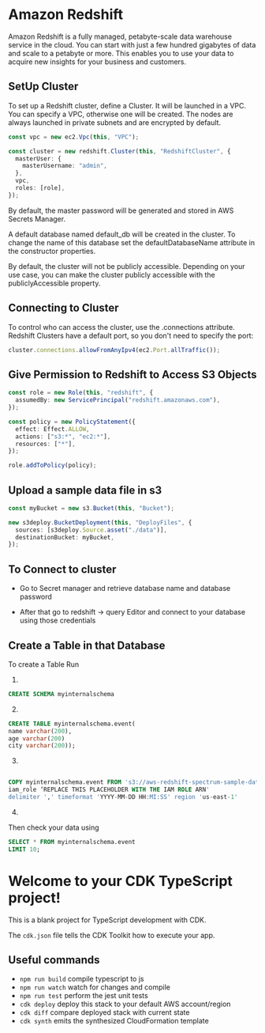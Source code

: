 # Amazon Redshift

Amazon Redshift is a fully managed, petabyte-scale data warehouse service in the cloud. You can start with just a few hundred gigabytes of data and scale to a petabyte or more. This enables you to use your data to acquire new insights for your business and customers.

## SetUp Cluster

To set up a Redshift cluster, define a Cluster. It will be launched in a VPC. You can specify a VPC, otherwise one will be created. The nodes are always launched in private subnets and are encrypted by default.

```typescript
const vpc = new ec2.Vpc(this, "VPC");

const cluster = new redshift.Cluster(this, "RedshiftCluster", {
  masterUser: {
    masterUsername: "admin",
  },
  vpc,
  roles: [role],
});
```

By default, the master password will be generated and stored in AWS Secrets Manager.

A default database named default_db will be created in the cluster. To change the name of this database set the defaultDatabaseName attribute in the constructor properties.

By default, the cluster will not be publicly accessible. Depending on your use case, you can make the cluster publicly accessible with the publiclyAccessible property.

## Connecting to Cluster

To control who can access the cluster, use the .connections attribute. Redshift Clusters have a default port, so you don't need to specify the port:

```typescript
cluster.connections.allowFromAnyIpv4(ec2.Port.allTraffic());
```

## Give Permission to Redshift to Access S3 Objects

```typescript
const role = new Role(this, "redshift", {
  assumedBy: new ServicePrincipal("redshift.amazonaws.com"),
});

const policy = new PolicyStatement({
  effect: Effect.ALLOW,
  actions: ["s3:*", "ec2:*"],
  resources: ["*"],
});

role.addToPolicy(policy);
```

## Upload a sample data file in s3

```typescript
const myBucket = new s3.Bucket(this, "Bucket");

new s3deploy.BucketDeployment(this, "DeployFiles", {
  sources: [s3deploy.Source.asset("./data")],
  destinationBucket: myBucket,
});
```

## To Connect to cluster

- Go to Secret manager and retrieve database name and database password

- After that go to redshift -> query Editor and connect to your database using those credentials

## Create a Table in that Database

To create a Table Run

1.

````sql
CREATE SCHEMA myinternalschema

````

2.
````sql
CREATE TABLE myinternalschema.event(
name varchar(200),
age varchar(200)
city varchar(200));

````

3.
````sql

COPY myinternalschema.event FROM 's3://aws-redshift-spectrum-sample-data-us-east-1/spectrum/event/allevents_pipe.txt'
iam_role ‘REPLACE THIS PLACEHOLDER WITH THE IAM ROLE ARN'
delimiter ',' timeformat 'YYYY-MM-DD HH:MI:SS' region 'us-east-1'

````

4.
Then check your data using

````sql
SELECT * FROM myinternalschema.event
LIMIT 10;

````

# Welcome to your CDK TypeScript project!

This is a blank project for TypeScript development with CDK.

The `cdk.json` file tells the CDK Toolkit how to execute your app.

## Useful commands

- `npm run build` compile typescript to js
- `npm run watch` watch for changes and compile
- `npm run test` perform the jest unit tests
- `cdk deploy` deploy this stack to your default AWS account/region
- `cdk diff` compare deployed stack with current state
- `cdk synth` emits the synthesized CloudFormation template

```

```
````
